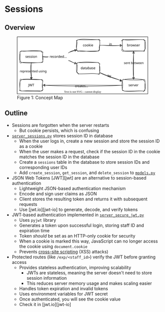 # Sessions

## Overview

<figure id="sessions-concept-map">
  <img src="sessions_concept_map.svg" alt="concept map of sessions with JWT"/>
  <figcaption>Figure 1: Concept Map</figcaption>
</figure>

## Outline

-   Sessions are forgotten when the server restarts
    -   But cookie persists, which is confusing
-   [`server_sessions.py`](./server_sessions.py) stores  session ID in database
    -   When the user logs in, create a new session and store the session ID as a cookie
    -   When the user makes a request, check if the session ID in the cookie matches the session ID in the database
    -   Create a `sessions` table in the database to store session IDs and corresponding user IDs
    -   Add `create_session`, `get_session`, and `delete_session` to [`models.py`](./models.py)
- JSON Web Tokens [JWT][jwt] are an alternative to session-based authentication
    -   Lightweight JSON-based authentication mechanism
    -   Encode and sign user claims as JSON
    -   Client stores the resulting token and returns it with subsequent requests
    -   Use [jwt.io][jwt-io] to generate, decode, and verify tokens
- JWT-based authentication implemented in [`server_secure_jwt.py`](./server_secure_jwt.py)
    -   Uses `pyjwt` library
    -   Generates a token upon successful login, storing staff ID and expiration time
    -   Token _should_ be set as an HTTP-only cookie for security
    -   When a cookie is marked this way,
        JavaScript can no longer access the cookie using `document.cookie`
    -   Prevents [cross-site scripting](g:xss) (XSS) attacks)
-   Protected routes (like `/exp/<staff_id>`) verify the JWT before granting access
    -   Provides stateless authentication, improving scalability
        -   JWTs are stateless, meaning the server doesn't need to store session information
        -   This reduces server memory usage and makes scaling easier
    -   Handles token expiration and invalid tokens
    -   Uses environment variables for JWT secret
    -   Once authenticated, you will see the cookie value
    -   Check it in [jwt.io][jwt-io]
